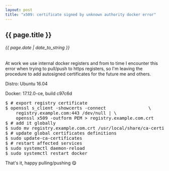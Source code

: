 ```yaml
---
layout: post
title: "x509: certificate signed by unknown authority docker error"
---
```


## {{ page.title }}

###### {{ page.date | date_to_string }}

At work we use internal docker registers and from to time I encounter this error when trying to pull/push to https registers, so I'm leaving the procedure to add autosigned certificates for the future me and others.

Distro: Ubuntu 16.04

Docker: 17.12.0-ce, build c97c6d

<pre>
$ # export registry certificate
$ openssl s_client -showcerts -connect                \
    registry.example.com:443 </dev/null 2>/dev/null | \
    openssl x509 -outform PEM > registry.example.com.crt
$ # add it globally
$ sudo mv registry.example.com.crt /usr/local/share/ca-certificates
$ # update global certificates definitions
$ sudo update-ca-certificates
$ # restart affected services
$ sudo systemctl daemon-reload
$ sudo systemctl restart docker
</pre>

That's it, happy pulling/pushing &#128523;
